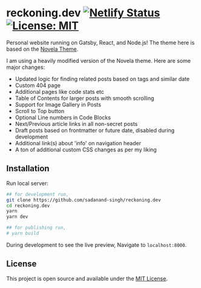 # reckoning.dev [![Netlify Status](https://api.netlify.com/api/v1/badges/410a4404-3fb7-4501-8874-855ae2537cc4/deploy-status)](https://app.netlify.com/sites/serene-haibt-80ebc8/deploys) [![License: MIT](https://img.shields.io/badge/License-MIT-blue.svg)](https://opensource.org/licenses/MIT)

Personal website running on Gatsby, React, and Node.js! The theme here is based on the
[Novela Theme](https://github.com/narative/gatsby-theme-novela).

I am using a heavily modified version of the Novela theme. Here are some major changes:

- Updated logic for finding related posts based on tags and similar date
- Custom 404 page
- Additional pages like code stats etc
- Table of Contents for larger posts with smooth scrolling
- Support for Image Gallery in Posts
- Scroll to Top button
- Optional Line numbers in Code Blocks
- Next/Previous article links in all non-secret posts
- Draft posts based on frontmatter or future date, disabled during development
- Additional link(s) about 'info' on navigation header
- A ton of additional custom CSS changes as per my liking

## Installation

Run local server:

```bash
## for development run,
git clone https://github.com/sadanand-singh/reckoning.dev
cd reckoning.dev
yarn
yarn dev

## for publishing run,
# yarn build
```

During development to see the live preview,
Navigate to `localhost:8000`.

## License

This project is open source and available under the [MIT License](LICENSE).

